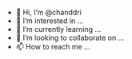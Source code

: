 - 👋 Hi, I’m @chanddri
- 👀 I’m interested in ...
- 🌱 I’m currently learning ...
- 💞️ I’m looking to collaborate on ...
- 📫 How to reach me ...

<!---
chanddri/chanddri is a ✨ special ✨ repository because its `README.md` (this file) appears on your GitHub profile.
You can click the Preview link to take a look at your changes.
--->
